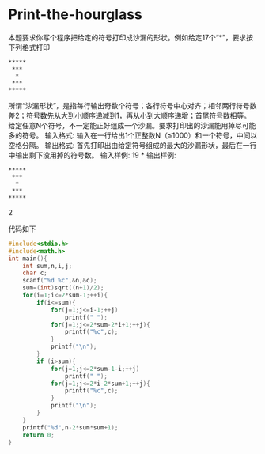 # Print-the-hourglass
本题要求你写个程序把给定的符号打印成沙漏的形状。例如给定17个“\*”，要求按下列格式打印

```
*****
 ***
  *
 ***
*****
```


所谓“沙漏形状”，是指每行输出奇数个符号；各行符号中心对齐；相邻两行符号数差2；符号数先从大到小顺序递减到1，再从小到大顺序递增；首尾符号数相等。
给定任意N个符号，不一定能正好组成一个沙漏。要求打印出的沙漏能用掉尽可能多的符号。
输入格式:
输入在一行给出1个正整数N（≤1000）和一个符号，中间以空格分隔。
输出格式:
首先打印出由给定符号组成的最大的沙漏形状，最后在一行中输出剩下没用掉的符号数。
输入样例:
19 \*
输出样例:
```
*****
 ***
  *
 ***
*****
```
2

代码如下
```C
#include<stdio.h>
#include<math.h>
int main(){
	int sum,n,i,j;
	char c;
	scanf("%d %c",&n,&c); 
	sum=(int)sqrt((n+1)/2);
	for(i=1;i<=2*sum-1;++i){
		if(i<=sum){
			for(j=1;j<=i-1;++j)
				printf(" ");
			for(j=1;j<=2*sum-2*i+1;++j){
				printf("%c",c);
			}
			printf("\n");
		}
		if (i>sum){
			for(j=1;j<=2*sum-1-i;++j)
				printf(" ");
			for(j=1;j<=2*i-2*sum+1;++j){
				printf("%c",c);
			}
			printf("\n");
		}
	}
	printf("%d",n-2*sum*sum+1);
	return 0;
} 
```